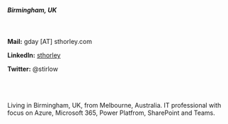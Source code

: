 
##### Birmingham, UK
<br>

**Mail:** gday [AT] sthorley.com

**LinkedIn:** [sthorley](https://www.linkedin.com/in/sthorley/)

**Twitter:** @stirlow

<br>
<br>
<br>
Living in Birmingham, UK, from Melbourne, Australia. IT professional with focus on Azure, Microsoft 365, Power Platfrom, SharePoint and Teams.
